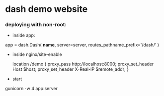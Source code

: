 # dash demo website

### deploying with non-root:
- inside app:

app = dash.Dash(
    __name__,
    server=server,
    routes_pathname_prefix='/dash/'
)

- inside nginx/site-enable

    location /demo {
        proxy_pass http://localhost:8000;
        proxy_set_header Host $host;
        proxy_set_header X-Real-IP $remote_addr;
    }


- start

gunicorn -w 4 app:server

